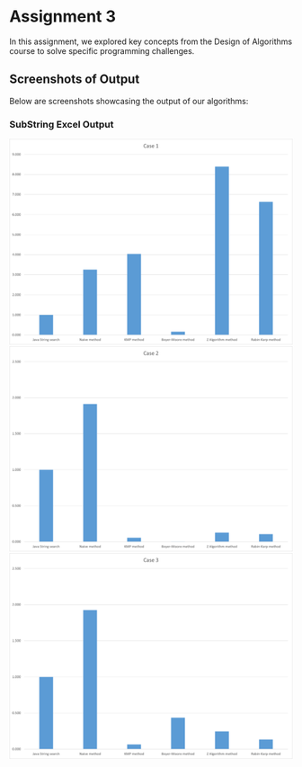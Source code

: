 # Assignment 3
In this assignment, we explored key concepts from the Design of Algorithms course to solve specific programming challenges.

## Screenshots of Output
Below are screenshots showcasing the output of our algorithms:

### SubString Excel Output
![Case1](Case1.png)
![Case2](Case2.png)
![Case3](Case3.png)
